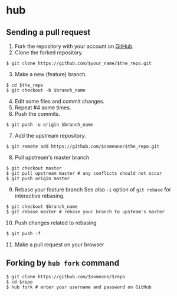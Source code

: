 # hub

## Sending a pull request

1. Fork the repository with your account on [GitHub](https://github.com).
2. Clone the forked repository.

  ```
  $ git clone https://github.com/$your_name/$the_repo.git
  ```

3. Make a new (feature) branch.

  ```
  $ cd $the_repo
  $ git checkout -b $branch_name
  ```

4. Edit some files and commit changes.
5. Repeat #4 some times.
6. Push the commits.

  ```
  $ git push -u origin $branch_name
  ```

7. Add the upstream repository.

  ```
  $ git remote add https://github.com/$someone/$the_repo.git
  ```

8. Pull upstream's master branch

  ```
  $ git checkout master
  $ git pull upstream master # any conflicts should not occur
  $ git push origin master
  ```

9. Rebase your feature branch
  See also `-i` option of `git rebase` for interactive rebasing.

  ```
  $ git checkout $branch_name
  $ git rebase master # rebase your branch to upsteam's master
  ```

10. Push changes related to rebasing

  ```
  $ git push -f
  ```

11. Make a pull request on your browser


## Forking by `hub fork` command

```
$ git clone https://github.com/$someone/$repo
$ cd $repo
$ hub fork # enter your username and password on GitHub
```
